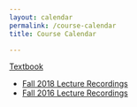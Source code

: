 ```yaml
---
layout: calendar
permalink: /course-calendar
title: Course Calendar

---
```


[Textbook](http://vr.cs.uiuc.edu)

- [Fall 2018 Lecture Recordings](https://echo360.org/)
- [Fall 2016 Lecture Recordings](https://recordings.engineering.illinois.edu:8443/ess/portal/section/522cee14-3fb9-4bf4-8bfe-91549bff3638)

